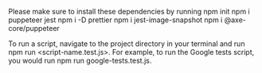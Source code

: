 Please make sure to install these dependencies by running
npm init
npm i puppeteer jest 
npm i -D prettier 
npm i jest-image-snapshot 
npm i @axe-core/puppeteer


To run a script, navigate to the project directory in your terminal and run npm run <script-name.test.js>. 
For example, to run the Google tests script, you would run npm run google-tests.test.js.